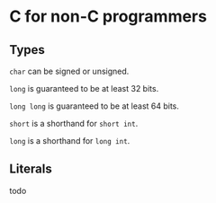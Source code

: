 # C for non-C programmers

## Types

`char` can be signed or unsigned.

`long` is guaranteed to be at least 32 bits.

`long long` is guaranteed to be at least 64 bits.

`short` is a shorthand for `short int`.

`long` is a shorthand for `long int`.

## Literals

todo
